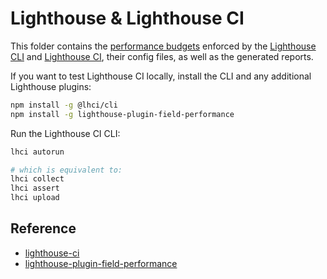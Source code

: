 # Lighthouse & Lighthouse CI

This folder contains the [performance budgets](https://github.com/GoogleChrome/lighthouse/blob/master/docs/performance-budgets.md) enforced by the [Lighthouse CLI](https://github.com/GoogleChrome/lighthouse#using-the-node-cli) and [Lighthouse CI](https://github.com/GoogleChrome/lighthouse-ci), their config files, as well as the generated reports.

If you want to test Lighthouse CI locally, install the CLI and any additional Lighthouse plugins:

```sh
npm install -g @lhci/cli
npm install -g lighthouse-plugin-field-performance
```

Run the Lighthouse CI CLI:

```sh
lhci autorun

# which is equivalent to:
lhci collect
lhci assert
lhci upload
```

## Reference

- [lighthouse-ci](https://github.com/GoogleChrome/lighthouse-ci)
- [lighthouse-plugin-field-performance](https://github.com/treosh/lighthouse-plugin-field-performance)
